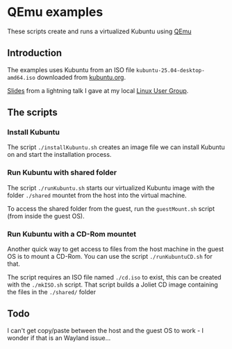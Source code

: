# QEmu examples

These scripts create and runs a virtualized Kubuntu using [QEmu](https://www.qemu.org/)

## Introduction

The examples uses Kubuntu from an ISO file `kubuntu-25.04-desktop-amd64.iso`
downloaded from [kubuntu.org](https://kubuntu.org/getkubuntu/).

[Slides](https://dauer.github.io/qemu-lightning-talk/) from a lightning talk I
gave at my local [Linux User Group](http://flug.dk/).

## The scripts

### Install Kubuntu

The script `./installKubuntu.sh` creates an image file we can install Kubuntu on
and start the installation process.

### Run Kubuntu with shared folder

The script `./runKubuntu.sh` starts our virtualized Kubuntu image with the folder
`./shared` mountet from the host into the virtual machine.

To access the shared folder from the guest, run the `guestMount.sh` script
(from inside the guest OS).

### Run Kubuntu with a CD-Rom mountet

Another quick way to get access to files from the host machine in the guest OS
is to mount a CD-Rom. You can use the script `./runKubuntuCD.sh` for that.

The script requires an ISO file named `./cd.iso` to exist, this can be created
with the `./mkISO.sh` script. That script builds a Joliet CD image containing the
files in the `./shared/` folder

## Todo

I can't get copy/paste between the host and the guest OS to work - I wonder if that is an Wayland issue...
